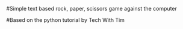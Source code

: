 #Simple text based rock, paper, scissors game against the computer

#Based on the python tutorial by Tech With Tim
